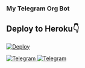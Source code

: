 ### My Telegram Org Bot


## Deploy to Heroku👇

[![Deploy](https://www.herokucdn.com/deploy/button.svg)](https://heroku.com/deploy?template=https://github.com/REX-BOTZ/Telegram-Org/tree/main)


</a>
    <a href="https://telegram.me/Rex_Bots_Support">
        <img
            src="https://img.shields.io/badge/Support Group-blue?&style=for-the-badge&logo=Telegram"
            alt="Telegram"
        >



</a>
    <a href="https://telegram.me/REX_BOTZ">
        <img
            src="https://img.shields.io/badge/Updates Channel-blue?&style=for-the-badge&logo=Telegram"
            alt="Telegram"
        >
